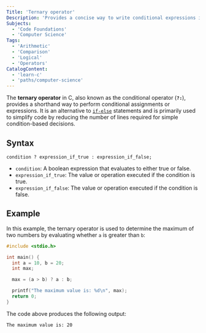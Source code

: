 ```yaml
---
Title: 'Ternary operator'
Description: 'Provides a concise way to write conditional expressions in C.'
Subjects:
  - 'Code Foundations'
  - 'Computer Science'
Tags:
  - 'Arithmetic'
  - 'Comparison'
  - 'Logical'
  - 'Operators'
CatalogContent:
  - 'learn-c'
  - 'paths/computer-science'
---
```


The **ternary operator** in C, also known as the conditional operator (**`?:`**), provides a shorthand way to perform conditional assignments or expressions. It is an alternative to [`if-else`](https://www.codecademy.com/resources/docs/c/control-statements) statements and is primarily used to simplify code by reducing the number of lines required for simple condition-based decisions.

## Syntax

```pseudo
condition ? expression_if_true : expression_if_false;
```

- `condition`: A boolean expression that evaluates to either true or false.
- `expression_if_true`: The value or operation executed if the condition is true.
- `expression_if_false`: The value or operation executed if the condition is false.

## Example

In this example, the ternary operator is used to determine the maximum of two numbers by evaluating whether `a` is greater than `b`:

```c
#include <stdio.h>

int main() {
  int a = 10, b = 20;
  int max;

  max = (a > b) ? a : b;

  printf("The maximum value is: %d\n", max);
  return 0;
}
```

The code above produces the following output:

```shell
The maximum value is: 20
```
